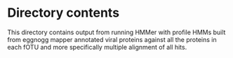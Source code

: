 # Directory contents

This directory contains output from running HMMer with profile HMMs built from eggnogg mapper annotated viral proteins against all the proteins in each fOTU and more specifically multiple alignment of all hits.